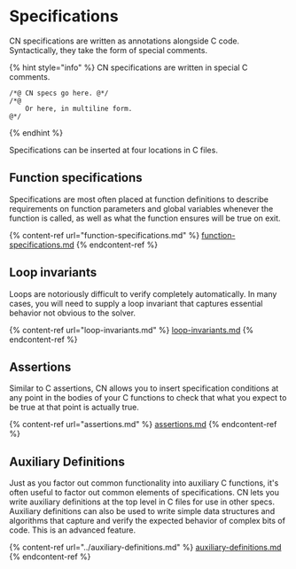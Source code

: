 # Specifications

CN specifications are written as annotations alongside C code.  Syntactically, they take the form of special comments.

{% hint style="info" %}
CN specifications are written in special C comments.

```
/*@ CN specs go here. @*/
/*@
    Or here, in multiline form.
@*/
```
{% endhint %}

Specifications can be inserted at four locations in C files.

## Function specifications

Specifications are most often placed at function definitions to describe requirements on function parameters and global variables whenever the function is called, as well as what the function ensures will be true on exit.

{% content-ref url="function-specifications.md" %}
[function-specifications.md](function-specifications.md)
{% endcontent-ref %}

## Loop invariants

Loops are notoriously difficult to verify completely automatically.  In many cases, you will need to supply a loop invariant that captures essential behavior not obvious to the solver.

{% content-ref url="loop-invariants.md" %}
[loop-invariants.md](loop-invariants.md)
{% endcontent-ref %}

## Assertions

Similar to C assertions, CN allows you to insert specification conditions at any point in the bodies of your C functions to check that what you expect to be true at that point is actually true.

{% content-ref url="assertions.md" %}
[assertions.md](assertions.md)
{% endcontent-ref %}

## Auxiliary Definitions

Just as you factor out common functionality into auxiliary C functions, it's often useful to factor out common elements of specifications.  CN lets you write auxiliary definitions at the top level in C files for use in other specs.  Auxiliary definitions can also be used to write simple data structures and algorithms that capture and verify the expected behavior of complex bits of code. This is an advanced feature.

{% content-ref url="../auxiliary-definitions.md" %}
[auxiliary-definitions.md](../auxiliary-definitions.md)
{% endcontent-ref %}
